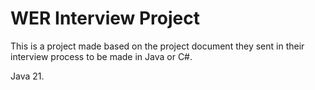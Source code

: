 # WER Interview Project

This is a project made based on the project document they sent in their interview process to be made in Java or C#.

Java 21.